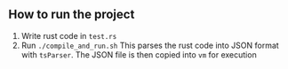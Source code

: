 ## How to run the project
1. Write rust code in `test.rs`
2. Run `./compile_and_run.sh`
This parses the rust code into JSON format with `tsParser`. The JSON file is then copied into `vm` for execution
 